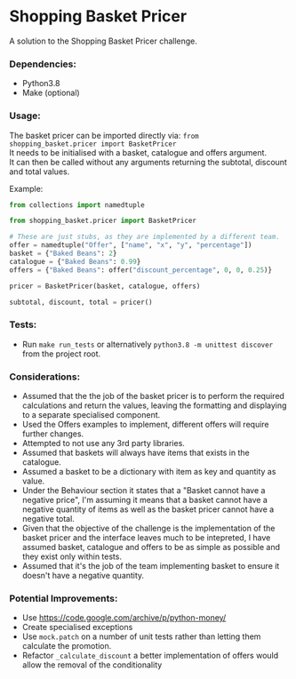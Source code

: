 # Shopping Basket Pricer

A solution to the Shopping Basket Pricer challenge.

### Dependencies:

* Python3.8
* Make (optional)

### Usage:

The basket pricer can be imported directly via: `from shopping_basket.pricer import BasketPricer`  
It needs to be initialised with a basket, catalogue and offers argument.  
It can then be called without any arguments returning the subtotal, discount and total values.

Example:
```python
from collections import namedtuple

from shopping_basket.pricer import BasketPricer

# These are just stubs, as they are implemented by a different team.
offer = namedtuple("Offer", ["name", "x", "y", "percentage"])
basket = {"Baked Beans": 2}
catalogue = {"Baked Beans": 0.99}
offers = {"Baked Beans": offer("discount_percentage", 0, 0, 0.25)}

pricer = BasketPricer(basket, catalogue, offers)

subtotal, discount, total = pricer()
```

### Tests:

* Run `make run_tests` or alternatively `python3.8 -m unittest discover` from the project root.

### Considerations:

* Assumed that the the job of the basket pricer is to perform the required calculations 
and return the values, leaving the formatting and displaying to a separate specialised component.
* Used the Offers examples to implement, different offers will require further changes.
* Attempted to not use any 3rd party libraries.
* Assumed that baskets will always have items that exists in the catalogue.
* Assumed a basket to be a dictionary with item as key and quantity as value.
* Under the Behaviour section it states that a "Basket cannot have a negative price", I'm assuming it means that a basket cannot have a negative quantity of items as well as the basket pricer cannot have a negative total.
* Given that the objective of the challenge is the implementation of the basket pricer and the interface leaves much to be intepreted, I have assumed basket, catalogue and offers to be as simple as possible and they exist only within tests.
* Assumed that it's the job of the team implementing basket to ensure it doesn't have a negative quantity.


### Potential Improvements:

* Use https://code.google.com/archive/p/python-money/
* Create specialised exceptions
* Use `mock.patch` on a number of unit tests rather than letting them calculate the promotion.
* Refactor `_calculate_discount` a better implementation of offers would allow the removal of the conditionality